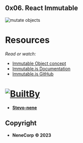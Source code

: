 ## 0x06. React Immutable

![mutate objects](https://s3.amazonaws.com/alx-intranet.hbtn.io/uploads/medias/2019/12/f3ca19e8b16c650e59d8.png?X-Amz-Algorithm=AWS4-HMAC-SHA256&X-Amz-Credential=AKIARDDGGGOUSBVO6H7D%2F20241123%2Fus-east-1%2Fs3%2Faws4_request&X-Amz-Date=20241123T140050Z&X-Amz-Expires=86400&X-Amz-SignedHeaders=host&X-Amz-Signature=a41f468b46cbff8227f51a995c460d2e8726003fcde24559c2dde1be04063dd2)


# Resources
*Read or watch:*

- [Immutable Object concept](https://intranet.alxswe.com/rltoken/C34VL1Db887N_zzjmpOU_w)
- [Immutable.js Documentation](https://intranet.alxswe.com/rltoken/oDyg_FOCdEEcLfpNnSMWmg)
- [Immutable.js GitHub](https://intranet.alxswe.com/rltoken/Za6PJtr1M59G7ktu5D_X3g)


# [![BuiltBy](https://img.shields.io/badge/Built-By-GE7A10?style=flat-square&logo=BuzzFeed&logoColor=white)](https://github.com/stephen-nene)
- **[Stevo-nene](https://github.com/stephen-nene)**



## Copyright

- **NeneCorp** **&copy; 2023**
